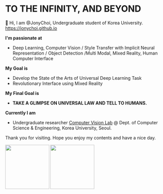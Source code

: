 # TO THE INFINITY, AND BEYOND

👋 Hi, I am @JonyChoi, Undergraduate student of Korea University. https://jonychoi.github.io

**I'm passionate at**

- Deep Learning, Computer Vision / Style Transfer with Implicit Neural Representation / Object Detection /Multi Modal, Mixed Reality, Human Computer Interface

**My Goal is**

- Develop the State of the Arts of Universal Deep Learning Task
- Revolutionary Interface using Mixed Reality

**My Final Goal is** 
- **TAKE A GLIMPSE ON UNIVERSAL LAW AND TELL TO HUMANS.**

**Currently I am**

- Undergraduate researcher [Computer Vision Lab](https://cvlab.korea.ac.kr/) @ Dept. of Computer Science & Engineering, Korea University, Seoul.

Thank you for visiting. Hope you enjoy my contents and have a nice day. 


  <img align="left" src="https://github-readme-stats.vercel.app/api?username=jonychoi&show_icons=true&theme=algolia" height="140px" />
  <img align="center" src="https://github-readme-stats.vercel.app/api/top-langs/?username=jonychoi&layout=compact&langs_count=8&theme=algolia" height="140px" />
